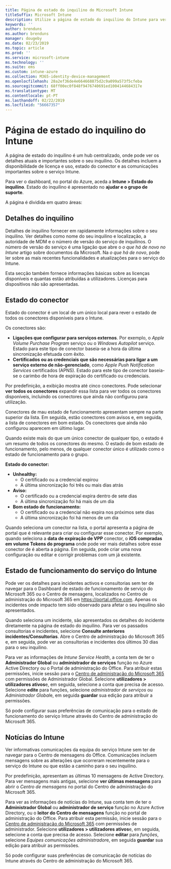 ```yaml
---
title: Página de estado do inquilino do Microsoft Intune
titleSuffix: Microsoft Intune
description: Utilize a página de estado do inquilino do Intune para ver os detalhes de inquilino importante sem sair do portal do Intune
keywords: ''
author: brenduns
ms.author: brenduns
manager: dougeby
ms.date: 02/23/2019
ms.topic: article
ms.prod: ''
ms.service: microsoft-intune
ms.technology: ''
ms.suite: ems
ms.custom: intune-azure
ms.collection: M365-identity-device-management
ms.openlocfilehash: 28a2ef36de4e664668875d2c9a099a573f5cfeba
ms.sourcegitcommit: 68ff00ec0f848f9476740691ed1004144684317e
ms.translationtype: MT
ms.contentlocale: pt-PT
ms.lasthandoff: 02/22/2019
ms.locfileid: "56667357"
---
```

# <a name="intune-tenant-status-page"></a>Página de estado do inquilino do Intune
A página de estado do inquilino é um hub centralizado, onde pode ver os detalhes atuais e importantes sobre o seu inquilino. Os detalhes incluem a disponibilidade de licença e uso, estado do conector e as comunicações importantes sobre o serviço Intune.  

Para ver o dashboard, no portal do Azure, aceda a **Intune > Estado do inquilino**.  Estado do inquilino é apresentado no **ajudar e o grupo de suporte**.  

A página é dividida em quatro áreas:

## <a name="tenant-details"></a>Detalhes do inquilino
Detalhes de inquilino fornecer em rapidamente informações sobre o seu inquilino. Ver detalhes como nome do seu inquilino e localização, a autoridade de MDM e o número de versão do serviço de inquilinos. O número de versão do serviço é uma ligação que abre o *o que há de novo no Intune* artigo sobre documentos da Microsoft. Na *o que há de novo*, pode ler sobre as mais recentes funcionalidades e atualizações para o serviço do Intune.  

Esta secção também fornece informações básicas sobre as licenças disponíveis e quantas estão atribuídas a utilizadores. Licenças para dispositivos não são apresentadas.

## <a name="connector-status"></a>Estado do conector
Estado do conector é um local de um único local para rever o estado de todos os conectores disponíveis para o Intune.  

Os conectores são:
- **Ligações que configurar para serviços externos**. Por exemplo, o *Apple Volume Purchase Program* serviço ou o *Windows Autopilot* serviço.  Estado para este tipo de conector baseia-se a hora da última sincronização efetuada com êxito.
- **Certificados ou as credenciais que são necessárias para ligar a um serviço externo de não-gerenciado**, como *Apple Push Notification Services* certificados (APNS). Estado para este tipo de conector baseia-se o carimbo de hora de expiração do certificado ou credenciais.  

Por predefinição, a exibição mostra até cinco conectores. Pode selecionar **ver todos os conectores** expandir essa lista para ver todos os conectores disponíveis, incluindo os conectores que ainda não configurou para utilização.  

Conectores de mau estado de funcionamento apresentam sempre na parte superior da lista. Em seguida, estão conectores com avisos e, em seguida, a lista de conectores em bom estado. Os conectores que ainda não configurou aparecem em último lugar.

Quando existe mais do que um único conector de qualquer tipo, o estado é um resumo de todos os conectores do mesmo. O estado de bom estado de funcionamento, pelo menos, de qualquer conector único é utilizado como o estado de funcionamento para o grupo.  

**Estado do conector:**
- **Unhealthy:**
    - O certificado ou a credencial expirou
    - A última sincronização foi três ou mais dias atrás
- **Aviso:**
    - O certificado ou a credencial expira dentro de sete dias
    - A última sincronização foi há mais de um dia
- **Bom estado de funcionamento:**
    - O certificado ou a credencial não expira nos próximos sete dias
    - A última sincronização foi há menos de um dia  

Quando seleciona um conector na lista, o portal apresenta a página de portal que é relevante para criar ou configurar esse conector.  Por exemplo, quando seleciona a **data de expiração de VPP** conector, o **iOS compradas em volume Tokens do programa** onde pode ver mais detalhes sobre esse conector de é aberta a página. Em seguida, pode criar uma nova configuração ou editar e corrigir problemas com um já existente.  

## <a name="intune-service-health"></a>Estado de funcionamento do serviço do Intune  
Pode ver os detalhes para incidentes activos e consultorias sem ter de navegar para o Dashboard de estado de funcionamento de serviço do Microsoft 365 ou o Centro de mensagens, localizados no Centro de administração do Microsoft 365 em https://portal.office.com. Apenas os incidentes onde impacto tem sido observado para afetar o seu inquilino são apresentados.  

Quando seleciona um incidente, são apresentados os detalhes do incidente diretamente na página de estado do inquilino. Para ver os passados consultorias e incidentes, selecione **Consulte anteriores incidentes/Consultorias**. Abre o Centro de administração do Microsoft 365 e, em seguida, pode ver as consultorias e incidentes dos últimos 30 dias para o seu inquilino.  

Para ver as informações de *Intune Service Health*, a conta tem de ter o **Administrador Global** ou **administrador de serviços** função no Azure Active Directory ou o Portal de administração do Office. Para atribuir estas permissões, inicie sessão para o [Centro de administração do Microsoft 365](https://portal.officeppe.com/AdminPortal/Home#/homepage) com permissões de Administrador Global. Selecione **utilizadores > utilizadores ativos**e, em seguida, selecione a conta que precisa de acesso. Selecione **edite** para funções, selecione *administrador de serviços* ou *Administrador Global*e, em seguida **guardar** sua edição para atribuir a permissões.  

Só pode configurar suas preferências de comunicação para o estado de funcionamento do serviço Intune através do Centro de administração do Microsoft 365.

## <a name="intune-news"></a>Notícias do Intune  
Ver informativas comunicações da equipa do serviço Intune sem ter de navegar para o Centro de mensagens do Office. Comunicações incluem mensagens sobre as alterações que ocorreram recentemente para o serviço do Intune ou que estão a caminho para o seu inquilino.  

Por predefinição, apresentam as últimas 10 mensagens de Active Directory. Para ver mensagens mais antigas, selecione **ver últimas mensagens** para abrir o *Centro de mensagens* no portal do Centro de administração do Microsoft 365.  

Para ver as informações de notícias do Intune, sua conta tem de ter o **Administrador Global** ou **administrador de serviço** função no Azure Active Directory, ou o **leitor do Centro de mensagens** função no portal de administração do Office.  Para atribuir esta permissão, inicie sessão para o [Centro de administração do Microsoft 365](https://portal.officeppe.com/AdminPortal/Home#/homepage) com permissões de administrador. Selecione **utilizadores > utilizadores ativos**e, em seguida, selecione a conta que precisa de acesso. Selecione **editar** para *funções*, selecione *Equipes comunicações administrador*e, em seguida **guardar** sua edição para atribuir as permissões.  

Só pode configurar suas preferências de comunicação de notícias do Intune através do Centro de administração do Microsoft 365.
